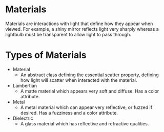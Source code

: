 # Materials

Materials are interactions with light that define how they appear when viewed. For example, a shiny mirror reflects
light very sharply whereas a lightbulb must be transparent to allow light to pass through.

# Types of Materials

- Material
    - An abstract class defining the essential scatter property, defining how light will scatter when interacted with
      the material.
- Lambertian
    - A matte material which appears very soft and diffuse. Has a color attribute.
- Metal
    - A metal material which can appear very reflective, or fuzzed if desired. Has a fuzziness and a color attribute.
- Dielectric
    - A glass material which has reflective and refractive qualities.